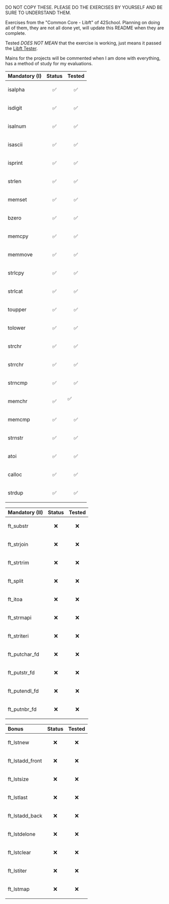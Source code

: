 DO NOT COPY THESE. PLEASE DO THE EXERCISES BY YOURSELF AND BE SURE TO UNDERSTAND THEM.

Exercises from the "Common Core - Libft" of 42School. Planning on doing all of them, they are not all done yet, will update this README when they are complete.

Tested *DOES NOT MEAN* that the exercise is working, just means it passed the [Libft Tester](https://github.com/Tripouille/libftTester).

Mains for the projects will be commented when I am done with everything, has a method of study for my evaluations.

| Mandatory (I) | Status     | Tested     |
| :-------- | :------- | :------- |
| isalpha | <p align="center">✅</p> | <p align="center">✅</p> |
| isdigit | <p align="center">✅</p> | <p align="center">✅</p> |
| isalnum | <p align="center">✅</p> | <p align="center">✅</p> |
| isascii | <p align="center">✅</p> | <p align="center">✅</p> |
| isprint | <p align="center">✅</p> | <p align="center">✅</p> |
| strlen | <p align="center">✅</p> | <p align="center">✅</p> |
| memset | <p align="center">✅</p> | <p align="center">✅</p> |
| bzero | <p align="center">✅</p> | <p align="center">✅</p> |
| memcpy | <p align="center">✅</p> | <p align="center">✅</p> |
| memmove | <p align="center">✅</p> | <p align="center">✅</p> |
| strlcpy | <p align="center">✅</p> | <p align="center">✅</p> |
| strlcat | <p align="center">✅</p> | <p align="center">✅</p> |
| toupper | <p align="center">✅</p> | <p align="center">✅</p> |
| tolower | <p align="center">✅</p> | <p align="center">✅</p> |
| strchr | <p align="center">✅</p> | <p align="center">✅</p> |
| strrchr | <p align="center">✅</p> | <p align="center">✅</p> |
| strncmp | <p align="center">✅</p> | <p align="center">✅</p> |
| memchr | <p align="center">✅</p> | <pm align="center">✅</p> |
| memcmp | <p align="center">✅</p> | <p align="center">✅</p> |
| strnstr | <p align="center">✅</p> | <p align="center">✅</p> |
| atoi | <p align="center">✅</p> | <p align="center">✅</p> |
| calloc | <p align="center">✅</p> | <p align="center">✅</p> |
| strdup | <p align="center">✅</p> | <p align="center">✅</p> |

| Mandatory (II) | Status     | Tested     |
| :-------- | :------- | :------- |
| ft_substr | <p align="center">❌</p> | <p align="center">❌</p> |
| ft_strjoin | <p align="center">❌</p> | <p align="center">❌</p> |
| ft_strtrim | <p align="center">❌</p> | <p align="center">❌</p> |
| ft_split | <p align="center">❌</p> | <p align="center">❌</p> |
| ft_itoa | <p align="center">❌</p> | <p align="center">❌</p> |
| ft_strmapi | <p align="center">❌</p> | <p align="center">❌</p> |
| ft_striteri | <p align="center">❌</p> | <p align="center">❌</p> |
| ft_putchar_fd | <p align="center">❌</p> | <p align="center">❌</p> |
| ft_putstr_fd | <p align="center">❌</p> | <p align="center">❌</p> |
| ft_putendl_fd | <p align="center">❌</p> | <p align="center">❌</p> |
| ft_putnbr_fd | <p align="center">❌</p> | <p align="center">❌</p> |

| Bonus | Status     | Tested     |
| :-------- | :------- | :------- |
| ft_lstnew | <p align="center">❌</p> | <p align="center">❌</p> |
| ft_lstadd_front | <p align="center">❌</p> | <p align="center">❌</p> |
| ft_lstsize | <p align="center">❌</p> | <p align="center">❌</p> |
| ft_lstlast | <p align="center">❌</p> | <p align="center">❌</p> |
| ft_lstadd_back | <p align="center">❌</p> | <p align="center">❌</p> |
| ft_lstdelone | <p align="center">❌</p> | <p align="center">❌</p> |
| ft_lstclear | <p align="center">❌</p> | <p align="center">❌</p> |
| ft_lstiter | <p align="center">❌</p> | <p align="center">❌</p> |
| ft_lstmap | <p align="center">❌</p> | <p align="center">❌</p> |
